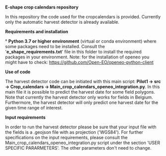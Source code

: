**E-shape crop calendars repository** 

In this repository the code used for the cropcalendars is provided. Currently only the automatic harvest detector is already available.

**Requirements and installation** 

° **Python 3.7 or higher environment** (virtual or conda environment) where some packages need to be installed. Consult the '**e_shape_requirements.txt**' file in this folder to install the required packages in your environment. 
  Note: for the installation of openeo you might have to check: https://github.com/Open-EO/openeo-python-client
  
  **Use of code**
 
 The harvest detector code can be initiated with this main script: **Pilot1 -> src -> Crop_calendars -> Main_crop_calendars_openeo_integration.py**.
 In this main file it is possible to predict the harvest date for some field polygons. 
 Note that currently the harvest detector only works for fields in Belgium. Furthermore, the harvest detector will only predict one harvest date for the given time range of interest. 
 
 **Input requirements**
 
 In order to run the harvest detector please be sure that your input file with the fields is a .geojson file with as projection ('WGS84').
 For further specifications on the input requirements, please consult the  Main_crop_calendars_openeo_integration.py script under the section 'USER SPECIFIC PARARMETERS'. The other parameters don't need to change. 